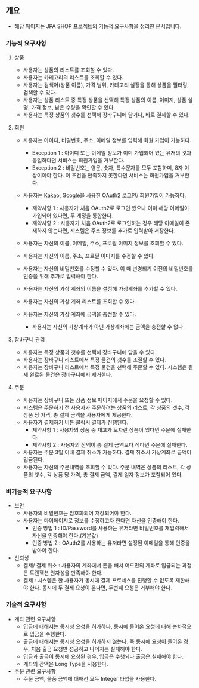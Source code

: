 ## 개요
- 해당 페이지는 JPA SHOP 프로젝트의 기능적 요구사항을 정리한 문서입니다.



### 기능적 요구사항

1. 상품

    - 사용자는 상품의 리스트를 조회할 수 있다.
    - 사용자는 카테고리의 리스트를 조회할 수 있다.
    - 사용자는 검색어(상품 이름), 가격 범위, 카테고리 설정을 통해 상품을 필터링, 검색할 수 있다.
    - 사용자는 상품 리스트 중 특정 상품을 선택해 특정 상품의 이름, 이미지, 상품 설명, 가격 정보, 남은 수량을 확인할 수 있다.
    - 사용자는 특정 상품의 갯수를 선택해 장바구니에 담거나, 바로 결제할 수 있다.
2. 회원

    - 사용자는 아이디, 비밀번호, 주소, 이메일 정보를 입력해 회원 가입이 가능하다.
        - Exception 1 : 아이디 또는 이메일 정보가 이미 가입되어 있는 유저의 것과 동일하다면 서비스는 회원가입을 거부한다.
        - Exception 2 : 비밀번호는 영문, 숫자, 특수문자를 모두 포함하며, 8자 이상이여야 한다. 이 조건을 만족하지 못한다면 서비스는 회원가입을 거부한다.

    - 사용자는 Kakao, Google을 사용한 OAuth2 로그인/ 회원가입이 가능하다.
        - 제약사항 1 : 사용자가 처음 OAuth2로 로그인 했으나 이미 해당 이메일이 가입되어 있다면, 두 계정을 통합한다.
        - 제약사항 2 : 사용자가 처음 OAuth2로 로그인하는 경우 해당 이메일이 존재하지 않는다면, 시스템은 주소 정보를 추가로 입력받아 저장한다.
    - 사용자는 자신의 이름, 이메일, 주소, 프로필 이미지 정보를 조회할 수 있다.
    - 사용자는 자신의 이름, 주소, 프로필 이미지를 수정할 수 있다.
    - 사용자는 자신의 비밀번호를 수정할 수 있다. 이 때 변경되기 이전의 비밀번호를 인증을 위해 추가로 입력해야 한다.
    - 사용자는 자신의 가상 계좌의 이름을 설정해 가상계좌를 추가할 수 있다.
    - 사용자는 자신의 가상 계좌 리스트를 조회할 수 있다.
    - 사용자는 자신의 가상 계좌에 금액을 충전할 수 있다.
        - 사용자는 자신의 가상계좌가 아닌 가상계좌에는 금액을 충전할 수 없다.


3. 장바구니 관리
    - 사용자는 특정 상품과 갯수를 선택해 장바구니에 담을 수 있다.
    - 사용자는 장바구니 리스트에서 특정 물건의 갯수를 조절할 수 있다.
    - 사용자는 장바구니 리스트에서 특정 물건을 선택해 주문할 수 있다. 시스템은 결제 완료된 물건은 장바구니에서 제거한다.


4. 주문
    - 사용자는 장바구니 또는 상품 정보 페이지에서 주문을 요청할 수 있다.
    - 시스템은 주문하기 전 사용자가 주문하려는 상품의 리스트, 각 상품의 갯수, 각 상품 당 가격, 총 결제 금액을 사용자에게 제공한다.
    - 사용자가 결제하기 버튼 클릭시 결제가 진행된다.
        - 제약사항 1 : 사용자의 상품 중 재고가 모자란 상품이 있다면 주문에 실패한다.
        - 제약사항 2 : 사용자의 잔액이 총 결제 금액보다 적다면 주문에 실패한다.
    - 사용자는 주문 3일 이내 결제 취소가 가능하다. 결제 취소시 가상계좌로 금액이 입금된다.
    - 사용자는 자신의 주문내역을 조회할 수 있다. 주문 내역은 상품의 리스트, 각 상품의 갯수, 각 상품 당 가격, 총 결제 금액, 결제 일자 정보가 포함되어 있다.


### 비기능적 요구사항

- 보안
    - 사용자의 비밀번호는 암호화되어 저장되어야 한다.
    - 사용자는 마이페이지로 정보를 수정하고자 한다면 자신을 인증해야 한다.
        - 인증 방법 1 : ID/Password를 사용하는 유저라면 비밀번호를 재입력해서 자신을 인증해야 한다.(기본값)
        - 인증 방법 2 : OAuth2를 사용하는 유저라면 설정된 이메일을 통해 인증을 받아야 한다.
- 신뢰성
    - 결제/ 결제 취소 : 사용자의 계좌에서 돈을 빼서 어드민의 계좌로 입금되는 과정은 트랜젝션 원자성을 만족해야 한다.
    - 결제 : 시스템은 한 사용자가 동시에 결제 프로세스를 진행할 수 없도록 제한해야 한다. 동시에 두 결제 요청이 온다면, 두번째 요청은 거부해야 한다.




### 기술적 요구사항

- 계좌 관련 요구사항
   - 입금에 대해서는 동시성 요청을 허가하나, 동시에 들어온 요청에 대해 순차적으로 입금을 수행한다.
   - 출금에 대해서는 동시성 요청을 허가하지 않는다. 즉 동시에 요청이 들어온 경우, 처음 출금 요청만 성공하고 나머지는 실패해야 한다.
   - 입금과 출금이 동시에 요청된 경우, 입금은 수행되나 출금은 실패해야 한다.
   - 계좌의 잔액은 Long Type을 사용한다.
- 주문 관련 요구사항
   - 주문 금액, 물품 금액에 대해선 모두 Integer 타입을 사용한다.